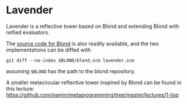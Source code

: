 # Lavender

Lavender is a reflective tower based on Blond and extending Blond with reified evaluators.

The [source code for Blond](https://github.com/namin/blond) is also readily available, and the two implementations can be diffed with
```
git diff --no-index $BLOND/blond.scm lavender.scm
```
assuming `$BLOND` has the path to the blond repository.

A smaller metacircular reflective tower inspired by Blond can be found in this lecture:
https://github.com/namin/metaprogramming/tree/master/lectures/1-lisp
